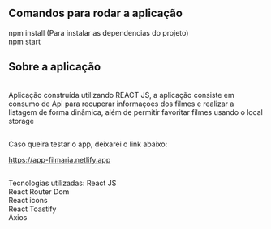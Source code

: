 <h2>Comandos para rodar a aplicação</h2>
npm install (Para instalar as dependencias do projeto)<br>
npm start

##

<h2>Sobre a aplicação</h2><br>
Aplicação construída utilizando REACT JS, a aplicação consiste em consumo de Api para recuperar informaçoes dos filmes e realizar a listagem de forma dinâmica, além de permitir favoritar filmes usando o local storage

##

Caso queira testar o app, deixarei o link abaixo:

https://app-filmaria.netlify.app

##

Tecnologias utilizadas:
React JS<br/>
React Router Dom<br/>
React icons<br/>
React Toastify<br/>
Axios
